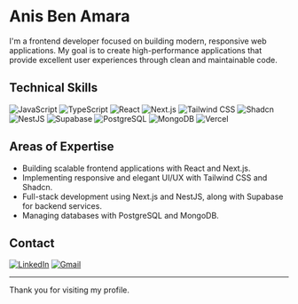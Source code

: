 # Anis Ben Amara

I'm a frontend developer focused on building modern, responsive web applications. My goal is to create high-performance applications that provide excellent user experiences through clean and maintainable code.

## Technical Skills

![JavaScript](https://img.shields.io/badge/JavaScript-F7DF1E?style=flat&logo=javascript&logoColor=black)
![TypeScript](https://img.shields.io/badge/TypeScript-007ACC?style=flat&logo=typescript&logoColor=white)
![React](https://img.shields.io/badge/React-61DAFB?style=flat&logo=react&logoColor=black)
![Next.js](https://img.shields.io/badge/Next.js-000000?style=flat&logo=nextdotjs&logoColor=white)
![Tailwind CSS](https://img.shields.io/badge/Tailwind_CSS-38B2AC?style=flat&logo=tailwind-css&logoColor=white)
![Shadcn](https://img.shields.io/badge/Shadcn-black?style=flat&logo=shadcn)
![NestJS](https://img.shields.io/badge/NestJS-E0234E?style=flat&logo=nestjs&logoColor=white)
![Supabase](https://img.shields.io/badge/Supabase-3ECF8E?style=flat&logo=supabase&logoColor=white)
![PostgreSQL](https://img.shields.io/badge/PostgreSQL-336791?style=flat&logo=postgresql&logoColor=white)
![MongoDB](https://img.shields.io/badge/MongoDB-47A248?style=flat&logo=mongodb&logoColor=white)
![Vercel](https://img.shields.io/badge/Vercel-000000?style=flat&logo=vercel&logoColor=white)

## Areas of Expertise

- Building scalable frontend applications with React and Next.js.
- Implementing responsive and elegant UI/UX with Tailwind CSS and Shadcn.
- Full-stack development using Next.js and NestJS, along with Supabase for backend services.
- Managing databases with PostgreSQL and MongoDB.

## Contact

[![LinkedIn](https://img.shields.io/badge/LinkedIn-0077B5?style=flat&logo=linkedin&logoColor=white)](https://www.linkedin.com/in/anis-ben-amara/)
[![Gmail](https://img.shields.io/badge/Gmail-D14836?style=flat&logo=gmail&logoColor=white)](mailto:anis.b.amara@gmail.com)

---

Thank you for visiting my profile.

